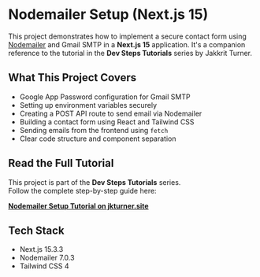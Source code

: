 # Nodemailer Setup (Next.js 15)

This project demonstrates how to implement a secure contact form using [Nodemailer](https://nodemailer.com/about/) and Gmail SMTP in a **Next.js 15** application. It's a companion reference to the tutorial in the **Dev Steps Tutorials** series by Jakkrit Turner.

## What This Project Covers

- Google App Password configuration for Gmail SMTP
- Setting up environment variables securely
- Creating a POST API route to send email via Nodemailer
- Building a contact form using React and Tailwind CSS
- Sending emails from the frontend using `fetch`
- Clear code structure and component separation

## Read the Full Tutorial

This project is part of the **Dev Steps Tutorials** series.  
Follow the complete step-by-step guide here:

**[Nodemailer Setup Tutorial on jkturner.site](http://jkturner.site/tutorials/react-ecosystem/nodemailer/nodemailer-setup)**

## Tech Stack

- Next.js 15.3.3
- Nodemailer 7.0.3
- Tailwind CSS 4
